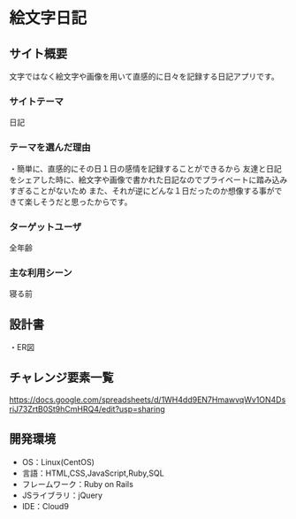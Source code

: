 # 絵文字日記

## サイト概要
文字ではなく絵文字や画像を用いて直感的に日々を記録する日記アプリです。

### サイトテーマ
日記

### テーマを選んだ理由
・簡単に、直感的にその日１日の感情を記録することができるから
友達と日記をシェアした時に、絵文字や画像で書かれた日記なのでプライベートに踏み込みすぎることがないため
また、それが逆にどんな１日だったのか想像する事ができて楽しそうだと思ったからです。

### ターゲットユーザ
全年齢

### 主な利用シーン
寝る前

## 設計書
・ER図

## チャレンジ要素一覧
https://docs.google.com/spreadsheets/d/1WH4dd9EN7HmawvqWv1ON4DsriJ73ZrtB0St9hCmHRQ4/edit?usp=sharing

## 開発環境
- OS：Linux(CentOS)
- 言語：HTML,CSS,JavaScript,Ruby,SQL
- フレームワーク：Ruby on Rails
- JSライブラリ：jQuery
- IDE：Cloud9
